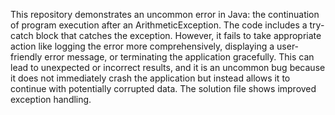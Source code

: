 This repository demonstrates an uncommon error in Java: the continuation of program execution after an ArithmeticException.  The code includes a try-catch block that catches the exception.  However, it fails to take appropriate action like logging the error more comprehensively, displaying a user-friendly error message, or terminating the application gracefully. This can lead to unexpected or incorrect results, and it is an uncommon bug because it does not immediately crash the application but instead allows it to continue with potentially corrupted data. The solution file shows improved exception handling.